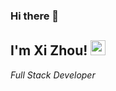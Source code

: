 ### Hi there 👋
<h2>I'm Xi Zhou! <img src="https://github.githubassets.com/images/mona-whisper.gif" height="24" /></h2>
<p><em>Full Stack Developer </em>
<!--
**xi-spec/xi-spec** is a ✨ _special_ ✨ repository because its `README.md` (this file) appears on your GitHub profile.

Here are some ideas to get you started:

- 🔭 I’m currently working on ...
- 🌱 I’m currently learning ...
- 👯 I’m looking to collaborate on ...
- 🤔 I’m looking for help with ...
- 💬 Ask me about ...
- 📫 How to reach me: ...
- 😄 Pronouns: ...
- ⚡ Fun fact: ...
-->
